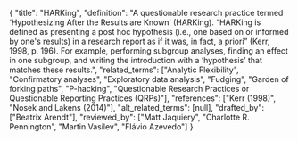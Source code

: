 {
    "title": "HARKing",
    "definition": "A questionable research practice termed ‘Hypothesizing After the Results are Known’ (HARKing). “HARKing is defined as presenting a post hoc hypothesis (i.e., one based on or informed by one's results) in a research report as if it was, in fact, a priori” (Kerr, 1998, p. 196). For example, performing subgroup analyses, finding an effect in one subgroup, and writing the introduction with a ‘hypothesis’ that matches these results.",
    "related_terms": ["Analytic Flexibility", "Confirmatory analyses", "Exploratory data analysis", "Fudging", "Garden of forking paths", "P-hacking", "Questionable Research Practices or Questionable Reporting Practices (QRPs)"],
    "references": ["Kerr (1998)", "Nosek and Lakens (2014)"],
    "alt_related_terms": [null],
    "drafted_by": ["Beatrix Arendt"],
    "reviewed_by": ["Matt Jaquiery", "Charlotte R. Pennington", "Martin Vasilev", "Flávio Azevedo"]
  }
